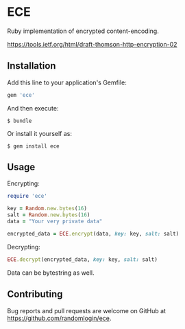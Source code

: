 # ECE

Ruby implementation of encrypted content-encoding. 

https://tools.ietf.org/html/draft-thomson-http-encryption-02

## Installation

Add this line to your application's Gemfile:

```ruby
gem 'ece'
```

And then execute:

    $ bundle

Or install it yourself as:

    $ gem install ece

## Usage

Encrypting:

```ruby
require 'ece'

key = Random.new.bytes(16)
salt = Random.new.bytes(16)
data = "Your very private data"

encrypted_data = ECE.encrypt(data, key: key, salt: salt)
```
Decrypting:
```ruby
ECE.decrypt(encrypted_data, key: key, salt: salt)
```
Data can be bytestring as well.
## Contributing

Bug reports and pull requests are welcome on GitHub at https://github.com/randomlogin/ece.

